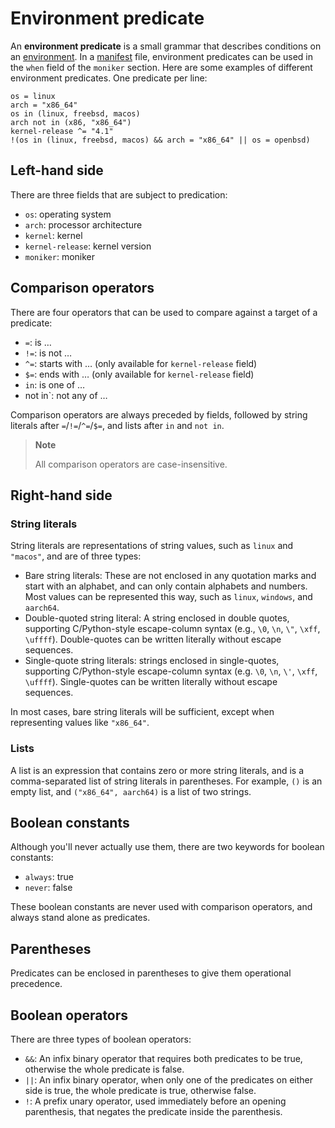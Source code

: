 Environment predicate
=====================

An **environment predicate** is a small grammar that describes conditions on
an [environment](environment.en.md).  In a [manifest](manifest.en.md) file,
environment predicates can be used in the `when` field of the `moniker` section.
Here are some examples of different environment predicates.
One predicate per line:

~~~~
os = linux
arch = "x86_64"
os in (linux, freebsd, macos)
arch not in (x86, "x86_64")
kernel-release ^= "4.1"
!(os in (linux, freebsd, macos) && arch = "x86_64" || os = openbsd)
~~~~

Left-hand side
--------------

There are three fields that are subject to predication:

 -  `os`: operating system
 -  `arch`: processor architecture
 -  `kernel`: kernel
 -  `kernel-release`: kernel version
 -  `moniker`: moniker


Comparison operators
--------------------

There are four operators that can be used to compare against a target of
a predicate:

- `=`: is …
- `!=`: is not …
- `^=`: starts with … (only available for `kernel-release` field)
- `$=`: ends with … (only available for `kernel-release` field)
- `in`: is one of …
- not in`: not any of …

Comparison operators are always preceded by fields, followed by string literals
after `=`/`!=`/`^=`/`$=`, and lists after `in` and `not in`.

> **Note**
>
> All comparison operators are case-insensitive.


Right-hand side
---------------

### String literals

String literals are representations of string values, such as `linux` and
`"macos"`, and are of three types:

 -  Bare string literals: These are not enclosed in any quotation marks and
    start with an alphabet, and can only contain alphabets and numbers.
    Most values can be represented this way, such as `linux`, `windows`,
    and `aarch64`.
 -  Double-quoted string literal: A string enclosed in double quotes, supporting
    C/Python-style escape-column syntax (e.g., `\0`, `\n`, `\"`, `\xff`,
    `\uffff`).  Double-quotes can be written literally without escape sequences.
-   Single-quote string literals: strings enclosed in single-quotes, supporting
    C/Python-style escape-column syntax (e.g. `\0`, `\n`, `\'`, `\xff`,
    `\uffff`).  Single-quotes can be written literally without escape sequences.

In most cases, bare string literals will be sufficient,
except when representing values like `"x86_64"`.

### Lists

A list is an expression that contains zero or more string literals,
and is a comma-separated list of string literals in parentheses.
For example, `()` is an empty list, and `("x86_64", aarch64)` is a list of two
strings.


Boolean constants
-----------------

Although you'll never actually use them, there are two keywords for boolean
constants:

 -  `always`: true
 -  `never`: false

These boolean constants are never used with comparison operators,
and always stand alone as predicates.


Parentheses
-----------

Predicates can be enclosed in parentheses to give them operational precedence.


Boolean operators
-----------------

There are three types of boolean operators:

 -  `&&`: An infix binary operator that requires both predicates to be true,
    otherwise the whole predicate is false.
 -  `||`: An infix binary operator, when only one of the predicates on either
    side is true, the whole predicate is true, otherwise false.
 -  `!`: A prefix unary operator, used immediately before an opening
    parenthesis, that negates the predicate inside the parenthesis.

